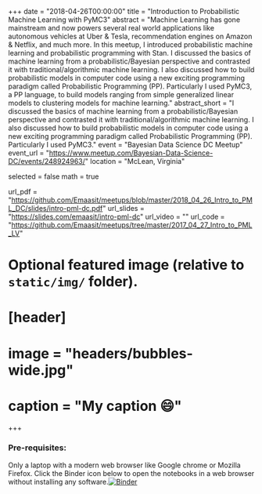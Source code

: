 +++
date = "2018-04-26T00:00:00"
title = "Introduction to Probabilistic Machine Learning with PyMC3"
abstract = "Machine Learning has gone mainstream and now powers several real world applications like autonomous vehicles at Uber & Tesla, recommendation engines on Amazon & Netflix, and much more. In this meetup, I introduced probabilistic machine learning and probabilistic programming with Stan. I discussed the basics of machine learning from a probabilistic/Bayesian perspective and contrasted it with traditional/algorithmic machine learning. I also discussed how to build probabilistic models in computer code using a new exciting programming paradigm called Probabilistic Programming (PP). Particularly I used PyMC3, a PP language, to build models ranging from simple generalized linear models to clustering models for machine learning."
abstract_short = "I discussed the basics of machine learning from a probabilistic/Bayesian perspective and contrasted it with traditional/algorithmic machine learning. I also discussed how to build probabilistic models in computer code using a new exciting programming paradigm called Probabilistic Programming (PP). Particularly I used PyMC3."
event = "Bayesian Data Science DC Meetup"
event_url = "https://www.meetup.com/Bayesian-Data-Science-DC/events/248924963/"
location = "McLean, Virginia"

selected = false
math = true

url_pdf = "https://github.com/Emaasit/meetups/blob/master/2018_04_26_Intro_to_PML_DC/slides/intro-pml-dc.pdf"
url_slides = "https://slides.com/emaasit/intro-pml-dc"
url_video = ""
url_code = "https://github.com/Emaasit/meetups/tree/master/2017_04_27_Intro_to_PML_LV"

# Optional featured image (relative to `static/img/` folder).
# [header]
# image = "headers/bubbles-wide.jpg"
# caption = "My caption :smile:"

+++

### Pre-requisites:

Only a laptop with a modern web browser like Google chrome or Mozilla Firefox. Click the Binder icon below to open the notebooks in a web browser without installing any software.[![Binder](https://mybinder.org/badge.svg)](https://mybinder.org/v2/gh/Emaasit/meetups/master?urlpath=lab) 
